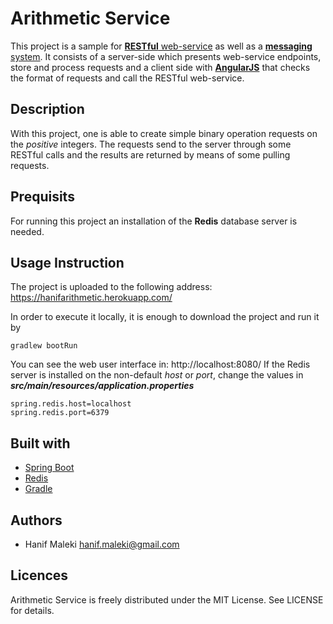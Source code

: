 #  Arithmetic Service
This project is a sample for [**RESTful** web-service](https://en.wikipedia.org/wiki/Representational_state_transfer) as well as a [**messaging** system](https://en.wikipedia.org/wiki/Enterprise_messaging_system).
It consists of a server-side which presents web-service endpoints, store and process requests and a
client side with [**AngularJS**](https://angularjs.org/) that checks the format of requests and call the RESTful web-service.

## Description
With this project, one is able to create simple binary operation requests on the *positive* integers.
 The requests send to the server through some RESTful calls and the results are returned by means of
 some pulling requests.

## Prequisits
For running this project an installation of the **Redis** database server is needed.

## Usage Instruction
The project is uploaded to the following address:
https://hanifarithmetic.herokuapp.com/

In order to execute it locally, it is enough to download the project and run it by
```
gradlew bootRun
```
You can see the web user interface in:
http://localhost:8080/
If the Redis server is installed on the non-default *host* or *port*, change the values in __*src/main/resources/application.properties*__
```
spring.redis.host=localhost
spring.redis.port=6379
```

## Built with
- [Spring Boot](https://projects.spring.io/spring-boot/)
- [Redis](https://redis.io/)
- [Gradle](https://gradle.org/)

## Authors
- Hanif Maleki hanif.maleki@gmail.com

## Licences
Arithmetic Service is freely distributed under the MIT License. See LICENSE for details.
